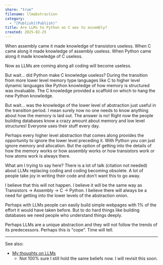 ```yaml
---
share: "true"
filename: llmabstraction
category:
  - "[Publish](Publish)"
title: Are LLMs to Python as C was to assembly?
created: 2025-02-25
---
```

When assembly came it made knowledge of transistors useless. When C came along it made knowledge of assembly useless. When Python came along it made knowledge of C useless.

Now as LLMs are coming along all coding will become useless.

But wait... did Python make C knowledge useless? During the transition from more lower level memory type languages like C to higher level dynamic languages like Python knowledge of how memory is structured was invaluable. The C knowledge provided a scaffold on which to hang the new Python knowledge.

But wait... was the knowledge of the lower level of abstraction just useful in the transition period. I mean surely now no one needs to know anything about how the memory is laid out. The answer is no! Right now the people building databases know a crazy amount about memory and low level structures! Everyone uses their stuff every day.

Perhaps every higher level abstraction that comes along provides the opportunity to ignore the lower level preceding it. With Python you *can* just ignore memory and allocation. But the option of getting into the details of how the memory works or how assembly works or how transistors work or how atoms work is always there.

What am I trying to say here? There is a lot of talk (citation not needed) about LLMs replacing coding and coding becoming obsolete. A lot of people take joy in writing their code and don't want this to go away.

I believe that this will not happen. I believe it will be the same way as Transistors -> Assembly -> C -> Python. I believe there will always be a need for getting into the lower levels of the abstraction onion.

Perhaps with LLMs people can easily build simple webpages with 1% of the effort it would have taken before. But to do hard things like building databases we need people who understand things deeply.

Perhaps LLMs are a unique abstraction and they will not follow the trends of its predecessors. Perhaps this is "cope". Time will tell.

--- 

See also:
- [My thoughts on LLMs](./aihype)
	- Not 100% sure I still hold the same beliefs now. I will revisit this soon.